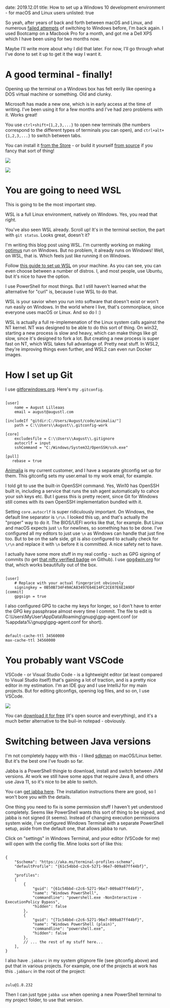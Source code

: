 date: 2019.12.01
title: How to set up a Windows 10 development environment - for macOS and Linux users
unlisted: true

So yeah, after years of back and forth between macOS and Linux, and numerous [failed attempts](https://augustl.com/blog/2016/notes_on_windows/) of switching to Windows before, I'm back again. I used Bootcamp on a Macbook Pro for a month, and got me a Dell XPS which I have been using for two months now.

Maybe I'll write more about why I did that later. For now, I'll go through what I've done to set it up to get it the way I want it.

# A good terminal - finally!

Opening up the terminal on a Windows box has felt eerily like opening a DOS virtual machine or something. Old and clunky.

Microsoft has made a new one, which is in early access at the time of writing. I've been using it for a few months and I've had zero problems with it. Works great!

You use `ctrl+shift+{1,2,3,...}` to open new terminals (the numbers correspond to the different types of terminals you can open), and `ctrl+alt+{1,2,3,...}` to switch between tabs.

You can install it [from the Store](https://www.microsoft.com/en-us/p/windows-terminal-preview/9n0dx20hk701) - or build it yourself [from source](https://github.com/microsoft/terminal) if you fancy that sort of thing!

<p><img src="/static/posts/win10_dev_env/windows_terminal_1.jpg" style="max-width: 600px">
<p><img src="/static/posts/win10_dev_env/windows_terminal_2.jpg" style="max-width: 600px">


# You are going to need WSL

This is going to be the most important step.

WSL is a full Linux environment, natively on Windows. Yes, you read that right.

You've also seen WSL already. Scroll up! It's in the terminal section, the part with `git status`. Looks great, doesn't it?

I'm writing this blog post using WSL. I'm currently working on making [optimus](https://github.com/magnars/optimus) run on Windows. But no problem, it already runs on Windows! Well, on WSL, that is. Which feels just like running it on Windows.

Follow [this guide to set up WSL](https://docs.microsoft.com/en-us/windows/wsl/install-win10) on your machine. As you can see, you can even choose between a number of distros. I, and most people, use Ubuntu, but it's nice to have the option.

I use PowerShell for most things. But I still haven't learned what the alternative for "curl" is, because I use WSL to do that.

WSL is your savior when you run into software that doesn't exist or won't run easily on Windows. In the world where I live, that's commonplace, since everyone uses macOS or Linux. And so do I :) 

WSL is actually a full re-implemenation of the Linux system calls against the NT kernel. NT was designed to be able to do this sort of thing. On win32, starting a new process is slow and heavy, which can make things like git slow, since it's designed to fork a lot. But creating a new process is super fast on NT, which WSL takes full advantage of. Pretty neat stuff. In WSL2, they're improving things even further, and WSL2 can even run Docker images.

# How I set up Git

I use [gitforwindows.org](https://gitforwindows.org/). Here's my `.gitconfig`.

<pre><code data-lang="properties">
[user]
    name = August Lilleaas
    email = august@augustl.com

[includeIf "gitdir:C:/Users/August/code/animalia/"]
    path = C:\\Users\\August\\.gitconfig-work
    
[core]
    excludesfile = C:\\Users\\August\\.gitignore
    autocrlf = input
    sshCommand = "C:/Windows/System32/OpenSSH/ssh.exe"
    
[pull]
   rebase = true
</code></pre>

[Animalia](https://animalia.no) is my current customer, and I have a separate gitconfig set up for them. This gitconfig sets my user.email to my work email, for example.

I told git to use the built-in OpenSSH command. Yes, Win10 has OpenSSH built in, including a service that runs the ssh agent automatically to cahce your ssh keys etc. But I guess this is pretty recent, since Git for Windows still comes with its own OpenSSH implementation bundled with it.

Setting `core.autocrlf` is super ridiculously important. On Windows, the default line separator is `\r\n`. I looked this up, and that's actually the "proper" way to do it. The BIOS/UEFI works like that, for example. But Linux and macOS expects just `\n` for newlines, so something has to be done. I've configured all my editors to just use `\n` as Windows can handle that just fine too. But to be on the safe side, git is also configured to actually check for `\r\n` and replace it with `\n` before it is committed. A nice safety net to have.

I actually have some more stuff in my real config - such as GPG signing of commits (to get [that nifty verified badge](https://github.com/augustl/augustl.com/commit/c27d49ae59272cf2e1764339e5e913d9d033268f) on Github). I use [gpg4win.org](https://www.gpg4win.org/) for that, which works beautifully out of the box.

<pre><code data-lang="properties">
[user]
    # Replace with your actual fingerprint obviously
    signingkey = 0B50B734F49ACA83497E64E14FC2CE07E6E2A9DF
[commit]
    gpgsign = true
</code></pre>

I also configured GPG to cache my keys for longer, so I don't have to enter the GPG key passphrase almost every time I commit. The file to edit is C:\Users\MyUser\AppData\Roaming\gnupg\gpg-agent.conf (or %appdata%\gnupg\gpg-agent.conf for short).

<pre><code data-lang="ini">
default-cache-ttl 34560000
max-cache-ttl 34560000
</code></pre>

# You probably want VSCode

VSCode - or Visual Studio Code - is a lightweight editor (at least compared to Visual Studio itself) that's gaining a lot of traction, and is a pretty nice editor in my estimation. I'm an IDE guy and I use IntelliJ for my main projects. But for editing gitconfigs, opening log files, and so on, I use VSCode.

<p><img src="/static/posts/win10_dev_env/vscode.jpg" style="max-width: 600px">


You can [download it for free](https://code.visualstudio.com/) (it's open source and everything), and it's a much better alternative to the buil-in notepad - obviously.

# Switching between Java versions

I'm not completely happy with this - I liked [sdkman](https://sdkman.io/) on macOS/Linux better. But it's the best one I've foudn so far.

Jabba is a PowerShell thingie to download, install and switch between JVM versions. At work we still have some apps that require Java 8, and others use Java 11, so it's nice to be able to switch.

You can [get jabba here](https://sdkman.io/). The installation instructions there are good, so I won't bore you with the details.

One thing you need to fix is some permission stuff I haven't yet understood completely. Seems like PowerShell wants this sort of thing to be signed, and jabba is not signed (it seems). Instead of changing execution permissions system wide, I've configured Windows Terminal with a separate PowerShell setup, aside from the default one, that allows jabba to run.

Click on "settings" in Windows Terminal, and your editor (VSCode for me) will open with the config file. Mine looks sort of like this:

<pre><code data-lang="js">
{
    "$schema": "https://aka.ms/terminal-profiles-schema",
    "defaultProfile": "{61c54bbd-c2c6-5271-96e7-009a87ff44bf}",

    "profiles":
    [
        {
            "guid": "{61c54bbd-c2c6-5271-96e7-009a87ff44bf}",
            "name": "Windows PowerShell",
            "commandline": "powershell.exe -NonInteractive -ExecutionPolicy Bypass",
            "hidden": false
        },
        {
            "guid": "{71c54bbd-c2c6-5271-96e7-009a87ff44bf}",
            "name": "Windows PowerShell (plain)",
            "commandline": "powershell.exe",
            "hidden": false
        },
        // ... the rest of my stuff here...
    ],
}
</code></pre>

I also have `.jabbarc` in my system gitignore file (see gitconfig above) and put that in various projects. For example, one of the projects at work has this `.jabbarc` in the root of the project:

<pre><code>
zulu@1.8.232
</code></pre>

Then I can just type `jabba use` when opening a new PowerShell terminal to my project folder, to use that version.